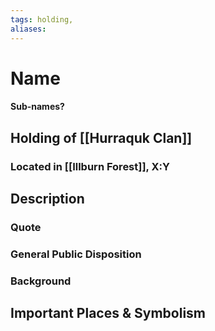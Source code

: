 ```yaml
---
tags: holding,
aliases:
---
```

# Name
#### Sub-names?
## Holding of [[Hurraquk Clan]]
### Located in [[Illburn Forest]], X:Y
## Description
### Quote

### General Public Disposition

### Background
## Important Places & Symbolism


